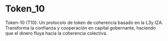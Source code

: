# Token_10
Token-10 (T10): Un protocolo de token de coherencia basado en la L3y IZA. Transforma la confianza y cooperación en capital gobernante, haciendo que el dinero fluya hacia la coherencia colectiva.
